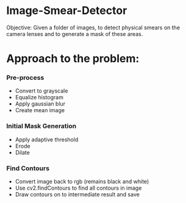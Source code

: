 # Image-Smear-Detector

Objective: Given a folder of images, to detect physical smears on the camera lenses and to generate a mask of these areas.

# Approach to the problem: 

### Pre-process
- Convert to grayscale
- Equalize histogram
- Apply gaussian blur
- Create mean image
### Initial Mask Generation
- Apply adaptive threshold
- Erode
- Dilate
### Find Contours
- Convert image back to rgb (remains black and white)
- Use cv2.findContours to find all contours in image
- Draw contours on to intermediate result and save


